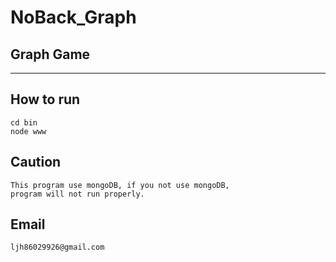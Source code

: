 NoBack_Graph
============

Graph Game
----------

* * *

How to run
----------

    cd bin
    node www

Caution
-------

    This program use mongoDB, if you not use mongoDB,
    program will not run properly.

Email
-----

    ljh86029926@gmail.com
